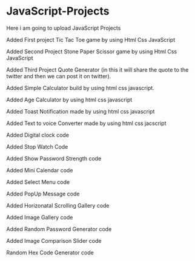 # JavaScript-Projects
Here i am going to upload JavaScript Projects

Added First project Tic Tac Toe game by using Html Css JavaScript

Added Second Project Stone Paper Scissor game by using Html Css JavaScript

Added Third Project Quote Generator (in this it will share the quote to the twitter and then we can post it on twitter).

Added Simple Calculator build by using html css javascript.

Added Age Calculator by using html css javascript

Added Toast Notification made by using html css javascript

Added Text to voice Converter made by using html css jacscript

Added Digital clock code 

Added Stop Watch Code

Added Show Password Strength code

Added Mini Calendar code

Added Select Menu code

Added PopUp Message code

Added Horizonatal Scrolling Gallery code

Added Image Gallery code

Added Random Password Generator code

Added Image Comparison Slider code

Random Hex Code Generator code

